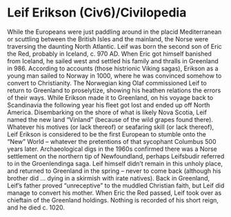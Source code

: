 # Leif Erikson (Civ6)/Civilopedia

While the Europeans were just paddling around in the placid Mediterranean or scuttling between the British Isles and the mainland, the Norse were traversing the daunting North Atlantic. Leif was born the second son of Eric the Red, probably in Iceland, c. 970 AD. When Eric got himself banished from Iceland, he sailed west and settled his family and thralls in Greenland in 986.
According to accounts (those histrionic Viking sagas), Erikson as a young man sailed to Norway in 1000, where he was convinced somehow to convert to Christianity. The Norwegian king Olaf commissioned Leif to return to Greenland to proselytize, showing his heathen relations the errors of their ways. While Erikson made it to Greenland, on his voyage back to Scandinavia the following year his fleet got lost and ended up off North America. Disembarking on the shore of what is likely Nova Scotia, Leif named the new land “Vinland” (because of the wild grapes found there).
Whatever his motives (or lack thereof) or seafaring skill (or lack thereof), Leif Erikson is considered to be the first European to stumble onto the “New” World – whatever the pretentions of that sycophant Columbus 500 years later. Archaeological digs in the 1960s confirmed there was a Norse settlement on the northern tip of Newfoundland, perhaps Leifsbudir referred to in the Groenlendinga saga. Leif himself didn’t remain in this unholy place, and returned to Greenland in the spring – never to come back (although his brother did … dying in a skirmish with irate natives).
Back in Greenland, Leif’s father proved “unreceptive” to the muddled Christian faith, but Leif did manage to convert his mother. When Eric the Red passed, Leif took over as chieftain of the Greenland holdings. Nothing is recorded of his short reign, and he died c. 1020.